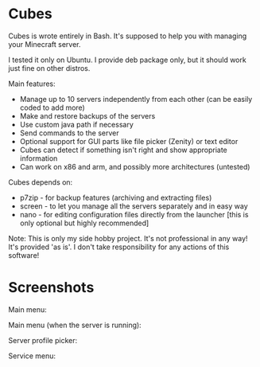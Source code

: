 # Cubes
Cubes is wrote entirely in Bash. It's supposed to help you with managing your Minecraft server.

I tested it only on Ubuntu. I provide deb package only, but it should work just fine on other distros.

Main features:
- Manage up to 10 servers independently from each other (can be easily coded to add more)
- Make and restore backups of the servers
- Use custom java path if necessary
- Send commands to the server
- Optional support for GUI parts like file picker (Zenity) or text editor
- Cubes can detect if something isn't right and show appropriate information
- Can work on x86 and arm, and possibly more architectures (untested)

Cubes depends on:
 - p7zip - for backup features (archiving and extracting files)
 - screen - to let you manage all the servers separately and in easy way
 - nano - for editing configuration files directly from the launcher [this is only optional but highly recommended]

Note: This is only my side hobby project. It's not professional in any way!
It's provided 'as is'. I don't take responsibility for any actions of this software!


# Screenshots
Main menu:

Main menu (when the server is running):

Server profile picker:

Service menu:


